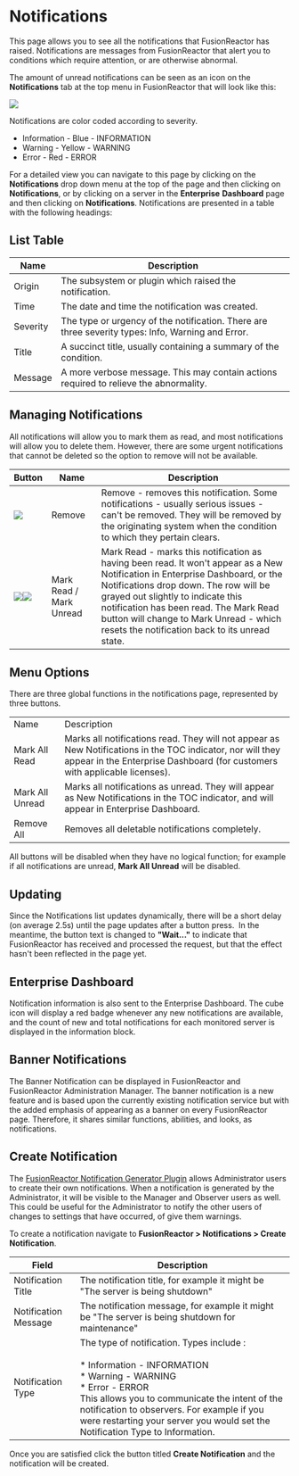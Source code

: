 # Notifications

This page allows you to see all the notifications that FusionReactor has
raised. Notifications are messages from FusionReactor that alert you to conditions
which require attention, or are otherwise abnormal.

The amount of unread notifications can be seen as an icon on the
**Notifications** tab at the top menu in FusionReactor that will look
like this:

![](/attachments/245548637/245548655.png)

Notifications are color coded according to severity.

-   Information - Blue - INFORMATION
-   Warning - Yellow - WARNING
-   Error - Red - ERROR

For a detailed view you can navigate to this page by clicking on the
**Notifications** drop down menu at the top of the page and then
clicking on **Notifications**, or by clicking on a server in the
**Enterprise** **Dashboard** page and then clicking on
**Notifications**. Notifications are presented in a table with the
following headings:

## List Table

|Name|Description|
|--- |--- |
|Origin|The subsystem or plugin which raised the notification.|
|Time|The date and time the notification was created.|
|Severity|The type or urgency of the notification. There are three severity types: Info, Warning and Error.|
|Title|A succinct title, usually containing a summary of the condition.|
|Message|A more verbose message. This may contain actions required to relieve the abnormality.|


## Managing Notifications

All notifications will allow you to mark them as read, and most
notifications will allow you to delete them. However, there are some
urgent notifications that cannot be deleted so the option to remove will
not be available. 

|Button|Name|Description|
|--- |--- |--- |
|![](/attachments/245548637/245548649.png)|Remove|Remove - removes this notification. Some notifications - usually serious issues - can't be removed. They will be removed by the originating system when the condition to which they pertain clears.|
|![](/attachments/245548637/245548643.png)![](/attachments/245548637/245548661.png)|Mark Read / Mark Unread|Mark Read - marks this notification as having been read.  It won't appear as a New Notification in Enterprise Dashboard, or the Notifications drop down. The row will be grayed out slightly to indicate this notification has been read. The Mark Read button will change to Mark Unread - which resets the notification back to its unread state.|

## Menu Options

There are three global functions in the notifications page, represented
by three buttons.

|||
|--- |--- |
|Name|Description|
|Mark All Read|Marks all notifications read.  They will not appear as New Notifications in the TOC indicator, nor will they appear in the Enterprise Dashboard (for customers with applicable licenses).|
|Mark All Unread|Marks all notifications as unread.  They will appear as New Notifications in the TOC indicator, and will appear in Enterprise Dashboard.|
|Remove All|Removes all deletable notifications completely.|


All buttons will be disabled when they have no logical function; for
example if all notifications are unread, **Mark All Unread** will be
disabled.

## Updating

Since the Notifications list updates dynamically, there will be a short
delay (on average 2.5s) until the page updates after a button press.  In
the meantime, the button text is changed to **"Wait..."** to indicate
that FusionReactor has received and processed the request, but that the
effect hasn't been reflected in the page yet.

## Enterprise Dashboard

Notification information is also sent to the Enterprise Dashboard. The
cube icon will display a red badge whenever any new notifications are
available, and the count of new and total notifications for each
monitored server is displayed in the information block.

## Banner Notifications

The Banner Notification can be displayed in FusionReactor and
FusionReactor Administration Manager. The banner notification is a new
feature and is based upon the currently existing notification
service but with the added emphasis of appearing as a banner on every
FusionReactor page. Therefore, it shares similar functions, abilities,
and looks, as notifications. 

## Create Notification

The [FusionReactor Notification Generator
Plugin](/Data-insights/Extras/Plugins/FusionReactor-Notification-Generator-Plugin/)
allows Administrator users to create their own notifications. When a
notification is generated by the Administrator, it will be visible to
the Manager and Observer users as well.  
This could be useful for the Administrator to notify the other users of
changes to settings that have occurred, of give them warnings.

To create a notification navigate to **FusionReactor &gt; Notifications
&gt; Create Notification**.

|Field|Description|
|--- |--- |
|Notification Title|The notification title, for example it might be "The server is being shutdown"|
|Notification Message|The notification message, for example it might be "The server is being shutdown for maintenance"|
|Notification Type|The type of notification. Types include :<br><br> * Information - INFORMATION<br> * Warning - WARNING<br> * Error - ERROR<br>This allows you to communicate the intent of the notification to observers. For example if you were restarting your server you would set the Notification Type to Information.|

Once you are satisfied click the button titled **Create Notification**
and the notification will be created.
